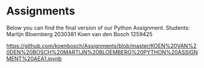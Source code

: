 # Assignments
Below you can find the final version of our Python Assignment.
Students:
Martijn Bloemberg 2030381 
Koen van den Bosch 1259425

https://github.com/koenbosch/Assignments/blob/master/KOEN%20VAN%20DEN%20BOSCH%20MARTIJN%20BLOEMBERG%20PYTHON%20ASSIGNMENT%20AEA1.ipynb 
